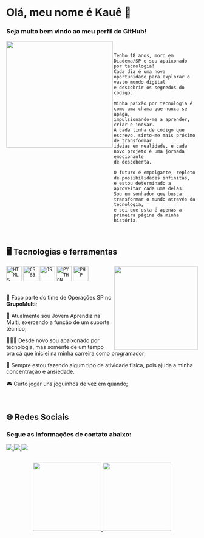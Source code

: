 <h1> Olá, meu nome é Kauê 👋 </h1>
<h3>Seja muito bem vindo ao meu perfil do GitHub!</h3>

<img width="280px" align="left" src="https://media.tenor.com/I3RjM4xQO0kAAAAi/monitors-typing.gif">
<br>

```
Tenho 18 anos, moro em Diadema/SP e sou apaixonado por tecnologia! 
Cada dia é uma nova oportunidade para explorar o vasto mundo digital 
e descobrir os segredos do código.

Minha paixão por tecnologia é como uma chama que nunca se apaga, 
impulsionando-me a aprender, criar e inovar. 
A cada linha de código que escrevo, sinto-me mais próximo de transformar 
ideias em realidade, e cada novo projeto é uma jornada emocionante
de descoberta.

O futuro é empolgante, repleto de possibilidades infinitas,
e estou determinado a aproveitar cada uma delas.
Sou um sonhador que busca transformar o mundo através da tecnologia,
e sei que esta é apenas a primeira página da minha história.
```
<br>

## 🖥️ Tecnologias e ferramentas
<img width="220px" align="right" src="https://media.tenor.com/TyhWL7gJwPgAAAAi/peppo-dance.gif">
<code><img width="40px" src="https://cdn.jsdelivr.net/gh/devicons/devicon/icons/html5/html5-original.svg" title="HTML5"/></code>
<code><img width="40px" src="https://cdn.jsdelivr.net/gh/devicons/devicon/icons/css3/css3-original.svg" title="CSS3"/></code>
<code><img width="40px" src="https://cdn.jsdelivr.net/gh/devicons/devicon/icons/javascript/javascript-original.svg" title="JS"/></code>
<code><img width="40px" src="https://cdn.jsdelivr.net/gh/devicons/devicon/icons/python/python-original.svg" title="PYTHON"/></code>
<code><img width="40px" src="https://cdn.jsdelivr.net/gh/devicons/devicon/icons/php/php-original.svg" title="PHP"/></code>

<br>
<br>
<div display="inline-block">
<p align="left">📌 Faço parte do time de Operações SP no <strong>GrupoMulti</strong>;</p>
<p align="left">🔌 Atualmente sou Jovem Aprendiz na Multi, exercendo a função de um suporte técnico;</p>
<p align="left">👨🏻‍💻 Desde novo sou apaixonado por tecnologia, mas somente de um tempo pra cá que iniciei na minha carreira como programador;</p>
<p align="left">💪 Sempre estou fazendo algum tipo de atividade fisíca, pois ajuda a minha concentração e ansiedade.</p>
<p align="left">🎮 Curto jogar uns joguinhos de vez em quando;</p>
</div>

<br>

## 🌐 Redes Sociais
<div>
<h3>Segue as informações de contato abaixo:</h3>
<a href="" target="_blank"><img loading="lazy" src="https://img.shields.io/badge/-Instagram-%23E4405F?style=for-the-badge&logo=instagram&logoColor=white">
<a href="" target="_blank"><img loading="lazy" src="https://img.shields.io/badge/-LinkedIn-%230077B5?style=for-the-badge&logo=linkedin&logoColor=white">
<a href="" target="_blank"><img loading="lazy" src="https://img.shields.io/badge/Gmail-D14836?style=for-the-badge&logo=gmail&logoColor=white">
</div>

##
<p align="center">
 <a href="https://github.com/KaueTTS">
    <img height="180em" src="https://github-readme-stats.vercel.app/api?username=KaueTTS&show_icons=true&theme=tokyonight"/>
    <img height="180em" src="https://github-readme-stats.vercel.app/api/top-langs/?username=KaueTTS&layout=compact&theme=tokyonight"/>
 </a>
</p>
